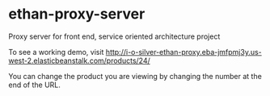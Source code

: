# ethan-proxy-server
Proxy server for front end, service oriented architecture project

To see a working demo, visit http://i-o-silver-ethan-proxy.eba-jmfpmj3y.us-west-2.elasticbeanstalk.com/products/24/

You can change the product you are viewing by changing the number at the end of the URL.
